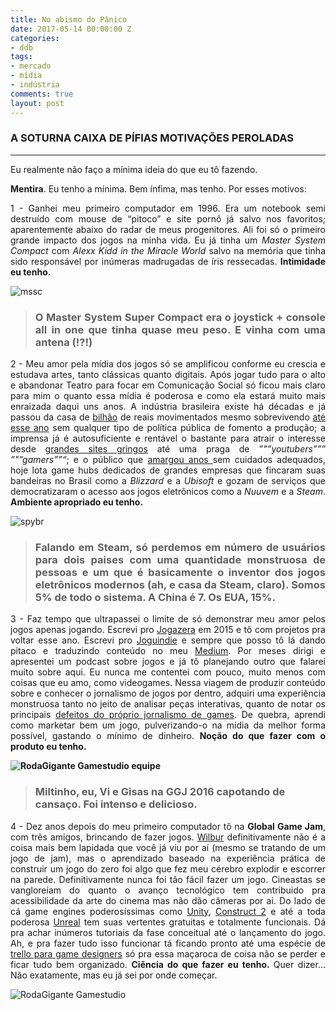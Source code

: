 ```yaml
---
title: No abismo do Pânico
date: 2017-05-14 00:00:00 Z
categories:
- ddb
tags:
- mercado
- mídia
- indústria
comments: true
layout: post
---
```


### A SOTURNA CAIXA DE PÍFIAS MOTIVAÇÕES PEROLADAS

---

<div class="posts">
<div class="post">
<p>Eu realmente n&atilde;o fa&ccedil;o a m&iacute;nima ideia do que eu t&ocirc; fazendo.</p>
<p><strong>Mentira</strong>. Eu tenho a m&iacute;nima. Bem &iacute;nfima, mas tenho. Por esses motivos:</p>
<p style="text-align: justify;">1 - Ganhei meu primeiro computador em 1996. Era um notebook semi destru&iacute;do com mouse de &ldquo;pitoco&rdquo; e site porn&ocirc; j&aacute; salvo nos favoritos; aparentemente abaixo do radar de meus progenitores. Ali foi s&oacute; o primeiro grande impacto dos jogos na minha vida. Eu j&aacute; tinha um <em>Master System Compact</em> com <em>Alexx Kidd in the Miracle World</em> salvo na mem&oacute;ria que tinha sido respons&aacute;vel por in&uacute;meras madrugadas de &iacute;ris ressecadas. <strong>Intimidade eu tenho.</strong></p>
<p><img title="Master System Super Compact" src="http://i.imgur.com/qFElOxG.jpg" alt="mssc" /></p>
<blockquote>
<h3 id="o-master-system-super-compact-era-o-joystick--console-all-in-one-que-tinha-quase-meu-peso-e-vinha-com-uma-antena-" style="text-align: justify;">O Master System Super Compact era o joystick + console all in one que tinha quase meu peso. E vinha com uma antena (!?!)</h3>
</blockquote>
<p style="text-align: justify;">2 - Meu amor pela m&iacute;dia dos jogos s&oacute; se amplificou conforme eu crescia e estudava artes, tanto cl&aacute;ssicas quanto digitais. Ap&oacute;s jogar tudo para o alto e abandonar Teatro para focar em Comunica&ccedil;&atilde;o Social s&oacute; ficou mais claro para mim o quanto essa m&iacute;dia &eacute; poderosa e como ela estar&aacute; muito mais enraizada daqui uns anos. A ind&uacute;stria brasileira existe h&aacute; d&eacute;cadas e j&aacute; passou da casa de <a href="https://www.ecommercebrasil.com.br/noticias/industria-de-jogos-eletronicos-um-setor-em-ascensao-no-brasil/" target="_blank">bilh&atilde;o</a> de reais movimentados mesmo sobrevivendo <a href="http://localhost:4000/profanadores/overloadr.com.br/especiais/2017/05/conheca-todos-os-23-jogos-contemplados-no-edital-de-games-da-ancine/" target="_blank">at&eacute; esse ano</a> sem qualquer tipo de pol&iacute;tica p&uacute;blica de fomento a produ&ccedil;&atilde;o; a imprensa j&aacute; &eacute; autosuficiente e rent&aacute;vel o bastante para atrair o interesse desde <a href="http://br.ign.com/" target="_blank">grandes sites gringos</a> at&eacute; uma praga de <em>&rdquo;"&rdquo;youtubers&rdquo;&rdquo;&rdquo; &rdquo;"&rdquo;gamers&rdquo;&rdquo;&ldquo;</em>; e o p&uacute;blico que <a href="https://www.redbull.com/br-pt/serie-paralelos-narra-pirataria-de-games-no-brasil" target="_blank">amargou anos </a>sem cuidados adequados, hoje lota game hubs dedicados de grandes empresas que fincaram suas bandeiras no Brasil como a <em>Blizzard</em> e a <em>Ubisoft</em> e gozam de servi&ccedil;os que democratizaram o acesso aos jogos eletr&ocirc;nicos como a <em>Nuuvem</em> e a <em>Steam</em>. <strong>Ambiente apropriado eu tenho.</strong></p>
<p><img title="4&ordm; maior pa&iacute;s da Steam" src="http://i.imgur.com/bksdLa3.png" alt="spybr" /></p>
<blockquote>
<h3 id="falando-em-steam-s-perdemos-em-nmero-de-usurios-para-dois-paises-com-uma-quantidade-monstruosa-de-pessoas-e-um-que--basicamente-o-inventor-dos-jogos-eletrnicos-modernos-ah-e-casa-da-steam-claro-somos-5-de-todo-o-sistema-a-china--7-os-eua-15" style="text-align: justify;">Falando em Steam, s&oacute; perdemos em n&uacute;mero de usu&aacute;rios para dois paises com uma quantidade monstruosa de pessoas e um que &eacute; basicamente o inventor dos jogos eletr&ocirc;nicos modernos (ah, e casa da Steam, claro). Somos 5% de todo o sistema. A China &eacute; 7. Os EUA, 15%.</h3>
</blockquote>
<p style="text-align: justify;">3 - Faz tempo que ultrapassei o limite de s&oacute; demonstrar meu amor pelos jogos apenas jogando. Escrevi pro <a href="http://jogazera.com.br/" target="_blank">Jogazera</a> em 2015 e t&ocirc; com projetos pra voltar esse ano. Escrevi pro <a title="Joguindie" href="joguindie.com.br" target="_blank">Joguindie</a> e sempre que posso t&ocirc; l&aacute; dando pitaco e traduzindo conte&uacute;do no meu <a title="Medium/Macalango" href="https://medium.com/macalango" target="_blank">Medium</a>. Por meses dirigi e apresentei um podcast sobre jogos e j&aacute; t&ocirc; planejando outro que falarei muito sobre aqui. Eu nunca me contentei com pouco, muito menos com coisas que eu amo, como videogames. Nessa viagem de produzir conte&uacute;do sobre e conhecer o jornalismo de jogos por dentro, adquiri uma experi&ecirc;ncia monstruosa tanto no jeito de analisar pe&ccedil;as interativas, quanto de notar os principais <a title="Para que (e a quem) serve o atual jornalismo de games brasileiro?" href="https://medium.com/@felipepepe/https-medium-com-felipepepe-para-que-e-a-quem-serve-o-atual-jornalismo-de-games-brasileiro-a38de5d57557" target="_blank">defeitos do pr&oacute;prio jornalismo de games</a>. De quebra, aprendi como marketar bem um jogo, pulverizando-o na m&iacute;dia da melhor forma poss&iacute;vel, gastando o m&iacute;nimo de dinheiro.&nbsp;<strong>No&ccedil;&atilde;o do que fazer com o produto eu tenho.</strong></p>
<p style="text-align: justify;"><strong><img src="http://i.imgur.com/x2eIFWR.png" alt="RodaGigante Gamestudio equipe" /></strong></p>
<blockquote>
<h3>Miltinho, eu, Vi e Gisas na GGJ 2016 capotando de cansa&ccedil;o. Foi intenso e delicioso.</h3>
</blockquote>
<p style="text-align: justify;">4 - Dez anos depois do meu primeiro computador t&ocirc; na <strong>Global Game Jam</strong>, com tr&ecirc;s amigos, brincando de fazer jogos. <a title="Wilbur" href="http://globalgamejam.org/2016/games/wilbur" target="_blank">Wilbur</a>&nbsp;definitivamente n&atilde;o&nbsp;&eacute; a coisa mais bem lapidada que voc&ecirc; j&aacute; viu por a&iacute; (mesmo se tratando de um jogo de jam), mas o aprendizado baseado na experi&ecirc;ncia pr&aacute;tica de construir um jogo do zero foi algo que fez meu c&eacute;rebro explodir e escorrer na parede. Definitivamente nunca foi t&atilde;o f&aacute;cil fazer um jogo. Cineastas se vangloreiam do quanto o avan&ccedil;o tecnol&oacute;gico tem contribuido pra acessibilidade da arte do cinema mas n&atilde;o d&atilde;o c&acirc;meras por ai. Do lado de c&aacute; game engines poderos&iacute;ssimas como <a href="https://store.unity.com/pt/?_ga=2.26392125.1877686795.1495014477-322293953.1495014477" target="_blank">Unity</a>, <a href="https://www.scirra.com/construct2" target="_blank">Construct 2</a> e at&eacute; a toda poderosa <a href="https://www.unrealengine.com/what-is-unreal-engine-4" target="_blank">Unreal</a> tem suas vertentes gratuitas e totalmente funcionais. D&aacute; pra achar in&uacute;meros tutoriais da fase conceitual at&eacute; o lan&ccedil;amento do jogo. Ah, e pra fazer tudo isso funcionar t&aacute; ficando pronto at&eacute; uma esp&eacute;cie de <a title="Hack 'n Plan" href="https://app.hacknplan.com" target="_blank">trello para game designers</a> s&oacute; pra essa ma&ccedil;aroca de coisa n&atilde;o se perder e ficar tudo bem organizado.&nbsp;<strong>Ci&ecirc;ncia do que fazer eu tenho.&nbsp;</strong>Quer dizer... N&atilde;o exatamente, mas eu j&aacute; sei por onde come&ccedil;ar.</p>
<p><img src="http://i.imgur.com/cxFU7uF.jpg" alt="RodaGigante Gamestudio" /></p>
</div>
</div>
<div class="pagination">&nbsp;</div>
